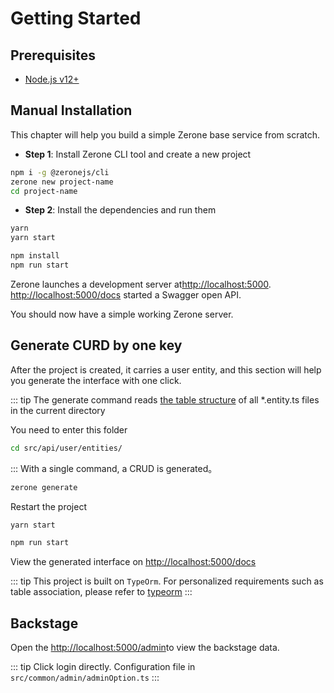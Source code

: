 # Getting Started

## Prerequisites

- [Node.js v12+](https://nodejs.org/)
<!-- - [Yarn v1 classic](https://classic.yarnpkg.com/zh-Hans/) （可选） -->

<!-- ::: tip
- 使用 [pnpm](https://pnpm.io/zh/) 时，你需要在 [`.npmrc`](https://pnpm.io/zh/npmrc#shamefully-hoist) 文件中设置 `shamefully-hoist=true` 。
- 使用 [yarn 2](https://yarnpkg.com/) 时，你需要在 [`.yarnrc.yml`](https://yarnpkg.com/configuration/yarnrc#nodeLinker) 文件中设置 `nodeLinker: 'node-modules'` 。
::: -->

## Manual Installation

This chapter will help you build a simple Zerone base service from scratch.

- **Step 1**: Install Zerone CLI tool and create a new project

```bash
npm i -g @zeronejs/cli
zerone new project-name
cd project-name
```

- **Step 2**: Install the dependencies and run them

<CodeGroup>
  <CodeGroupItem title="YARN" active>

```bash
yarn
yarn start
```

  </CodeGroupItem>

  <CodeGroupItem title="NPM">

```bash
npm install
npm run start
```

  </CodeGroupItem>
</CodeGroup>


  Zerone launches a development server at[http://localhost:5000](http://localhost:5000). [http://localhost:5000/docs](http://localhost:5000/docs) started a Swagger open API.

You should now have a simple working Zerone server.
<!-- 接下来，了解一下 Zerone [目录](./dir-structure.md) 相关的内容。 -->

## Generate CURD by one key

After the project is created, it carries a user entity, and this section will help you generate the interface with one click.

::: tip
The generate command reads [the table structure](https://typeorm.io/#/entities) of all *.entity.ts files in the current directory

You need to enter this folder
```bash
cd src/api/user/entities/
```
:::
With a single command, a CRUD is generated。
```bash
zerone generate
```
Restart the project
 <CodeGroup>
  <CodeGroupItem title="YARN" active>

```bash
yarn start
```

  </CodeGroupItem>

  <CodeGroupItem title="NPM">

```bash
npm run start
```

  </CodeGroupItem>
</CodeGroup>
 
View the generated interface on [http://localhost:5000/docs](http://localhost:5000/docs)

::: tip
This project is built on `TypeOrm`. For personalized requirements such as table association, please refer to [typeorm](https://typeorm.io/#/relations)
:::

## Backstage

Open the [http://localhost:5000/admin](http://localhost:5000/admin)to view the backstage data.

::: tip
Click login directly.
Configuration file in `src/common/admin/adminOption.ts`
:::